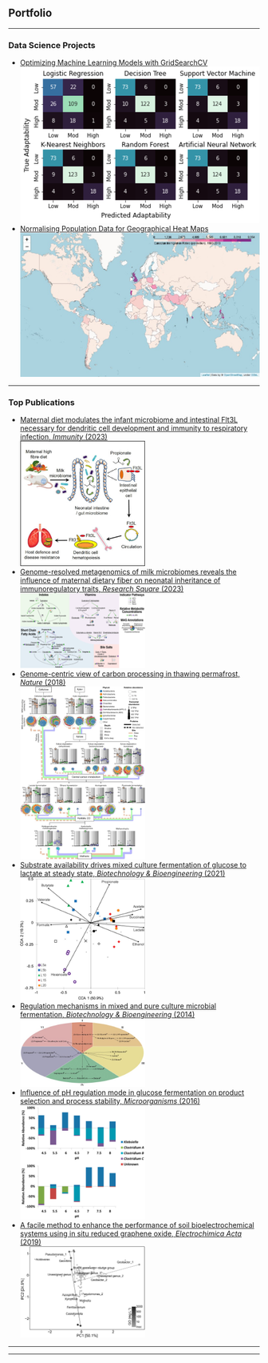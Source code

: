 ## Portfolio

---

### Data Science Projects

- [Optimizing Machine Learning Models with GridSearchCV](https://medium.com/@RDHoelzle/optimizing-machine-learning-models-with-gridsearchcv-c3ff518c3a48) <br />
<img src="https://github.com/RDhoelzle/gridsearchcv_optimization/blob/main/plots/confusion_matrices.png?raw=true" width="500"/> <br />
- [Normalising Population Data for Geographical Heat Maps](https://medium.com/@robert.hoelzle/normalizing-population-data-for-geographical-heat-maps-1d43dec67c50) <br />
<img src="https://github.com/RDhoelzle/population_heat_maps/blob/main/Images/scaled_immi_map.jpg?raw=true" width="500"/> <br />

---

### Top Publications

- [Maternal diet modulates the infant microbiome and intestinal Flt3L necessary for dendritic cell development and immunity to respiratory infection, *Immunity* (2023)](https://www.cell.com/immunity/fulltext/S1074-7613(23)00119-X) <br />
<img src="https://github.com/RDhoelzle/RDhoelzle.github.io/blob/master/images/mouse_gut.jpg?raw=true" width="250"/> <br />
- [Genome-resolved metagenomics of milk microbiomes reveals the influence of maternal dietary fiber on neonatal inheritance of immunoregulatory traits, *Research Square* (2023)](https://www.researchsquare.com/article/rs-2641343/v1) <br />
<img src="https://github.com/RDhoelzle/RDhoelzle.github.io/blob/master/images/mouse_milk.png?raw=true" width="250"/> <br />
- [Genome-centric view of carbon processing in thawing permafrost, *Nature* (2018)](https://www.nature.com/articles/s41586-018-0338-1) <br />
<img src="https://github.com/RDhoelzle/RDhoelzle.github.io/blob/master/images/permafrost.png?raw=true" width="250"/> <br />
- [Substrate availability drives mixed culture fermentation of glucose to lactate at steady state, *Biotechnology & Bioengineering* (2021)](https://onlinelibrary.wiley.com/doi/full/10.1002/bit.27678) <br />
<img src="https://github.com/RDhoelzle/RDhoelzle.github.io/blob/master/images/loading_rate.jpg?raw=true" width="250"/> <br />
- [Regulation mechanisms in mixed and pure culture microbial fermentation, *Biotechnology & Bioengineering* (2014)](https://onlinelibrary.wiley.com/doi/full/10.1002/bit.25321) <br />
<img src="https://github.com/RDhoelzle/RDhoelzle.github.io/blob/master/images/fermentation_pathways.jpg?raw=true" width="250"/> <br />
- [Influence of pH regulation mode in glucose fermentation on product selection and process stability, *Microorganisms* (2016)](https://www.mdpi.com/2076-2607/4/1/2) <br />
<img src="https://github.com/RDhoelzle/RDhoelzle.github.io/blob/master/images/ph_regulation.jpg?raw=true" width="250"/> <br />
- [A facile method to enhance the performance of soil bioelectrochemical systems using in situ reduced graphene oxide, *Electrochimica Acta* (2019)](https://www.sciencedirect.com/science/article/abs/pii/S0013468619317529) <br />
<img src="https://github.com/RDhoelzle/RDhoelzle.github.io/blob/master/images/graphene_oxide.jpg?raw=true" width="250"/> <br />

---




---
